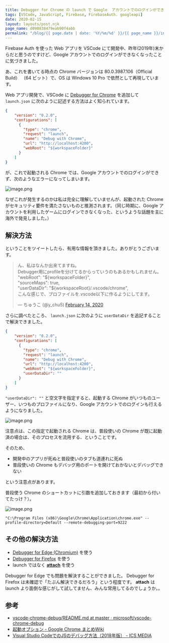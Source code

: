 ```yaml
---
title: Debugger for Chrome の launch で Google  アカウントでのログインができなくなった件
tags: [VSCode, JavaScript, Firebase, FirebaseAuth. googleapi]
date: 2020-02-15
layout: layouts/post.njk
page_name: d090838479eab90f4abb
permalink: "/blog/{{ page.date | date: '%Y/%m/%d' }}/{{ page_name }}/index.html"
---
```

Firebase Auth を使った Web アプリを VSCode にて開発中、昨年(2019年)末からだと思うのですけど、Google アカウントでのログインができなくなったことに気づきました。
<!--more-->

あ、これを書いてる時点の Chrome バージョンは 80.0.3987.106（Official Build） （64 ビット）で、OS は Windows 10 Pro で依然として再現しています。

Web アプリ開発で、VSCode に [Debugger for Chrome](https://marketplace.visualstudio.com/items?itemName=msjsdiag.debugger-for-chrome) を追加して  ``launch.json`` に次のように記述する方法はよく知られています。

```json
{
    "version": "0.2.0",
    "configurations": [
      {
        "type": "chrome",
        "request": "launch",
        "name": "Debug with Chrome",
        "url": "http://localhost:4200",
        "webRoot": "${workspaceFolder}"
      }
    ]
}
```

が、これで起動される Chrome では、Google アカウントでのログインができず、次のようなエラーになってしまいます。

![image.png](https://qiita-image-store.s3.ap-northeast-1.amazonaws.com/0/8227/0a705bb3-7981-a565-37e4-5ddc7b0d1b0c.png)

なぜこれが発生するのかは私は完全に理解していませんが、起動された Chrome がセキュリティ要件を満たさないものと推測されます。（同じ時期に、Google アカウントを利用したゲームにログインできなくなった、というような話題を主に海外で発見しました。）

## 解決方法

ということをツイートしたら、有用な情報を頂きました。ありがとうございます。

<blockquote class="twitter-tweet"><p lang="ja" dir="ltr">ん、私はなんか出来てますね。<br>Debugger用にprofileを分けてるからっていうのもあるかもしれません。<br>&quot;webRoot&quot;: &quot;${workspaceFolder}&quot;,<br>&quot;sourceMaps&quot;: true,<br>&quot;userDataDir&quot;: &quot;${workspaceRoot}/.vscode/chrome&quot;,<br>こんな感じで、プロファイルを.vscode以下に作るようにしてます。</p>&mdash; ちゅうこ (@y_chu5) <a href="https://twitter.com/y_chu5/status/1228329982021095427?ref_src=twsrc%5Etfw">February 14, 2020</a></blockquote> <script async src="https://platform.twitter.com/widgets.js" charset="utf-8"></script>

さらに調べたところ、  ``launch.json`` に次のように ``userDataDir`` を追記することで解決できました。

```json
{
    "version": "0.2.0",
    "configurations": [
      {
        "type": "chrome",
        "request": "launch",
        "name": "Debug with Chrome",
        "url": "http://localhost:4200",
        "webRoot": "${workspaceFolder}",
        "userDataDir": "" 
      }
    ]
}
```

``"userDataDir": ""`` と空文字を指定すると、起動する Chrome がいつものユーザー、いつものプロファイルになり、Google アカウントでのログインも行えるようになりました。

![image.png](https://qiita-image-store.s3.ap-northeast-1.amazonaws.com/0/8227/e0a3c886-482d-0577-5209-00892e5d4746.png)

注意点は、この指定で起動される Chrome は、普段使いの Chrome が既に起動済の場合は、そのプロセスを流用する、ということです。

そのため、

* 開発中のアプリが死ぬと普段使いのタブも道連れに死ぬ
* 普段使いの Chrome もデバッグ用のポートを開けておかないとデバッグできない

という注意点があります。

普段使う Chrome のショートカットに引数を追加しておきます（最初から付いてたっけ？）。

![image.png](https://qiita-image-store.s3.ap-northeast-1.amazonaws.com/0/8227/8ee7f851-730b-e6d6-a792-7e35792891fc.png)

```
"C:\Program Files (x86)\Google\Chrome\Application\chrome.exe" --profile-directory=Default --remote-debugging-port=9222
```

## その他の解決方法

* [Debugger for Edge (Chromium)](https://docs.microsoft.com/ja-jp/microsoft-edge/visual-studio-code/debugger-for-edge) を使う
* [Debugger for Firefox](https://marketplace.visualstudio.com/items?itemName=firefox-devtools.vscode-firefox-debug) を使う
* launch ではなく [**attach**](https://github.com/Microsoft/vscode-chrome-debug#attach) を使う

Debugger for Edge でも問題を解決することができました。
Debugger for Firefox は未確認で「たぶん解決できるだろう」という程度です。
**attach** は launch より面倒な感じがして試してません、みんな常用してるのでしょうか。。

## 参考

* [vscode-chrome-debug/README.md at master · microsoft/vscode-chrome-debug](https://github.com/microsoft/vscode-chrome-debug/blob/master/README.md)
* [起動オプション - Google Chrome まとめWiki](http://chrome.half-moon.org/43.htm)
* [Visual Studio CodeでのJSのデバッグ方法（2018年版） - ICS MEDIA](https://ics.media/entry/11356/)

